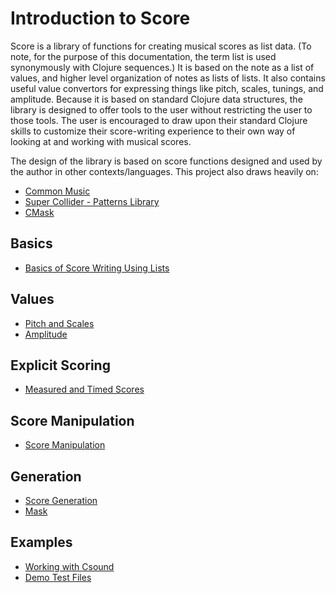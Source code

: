 # Introduction to Score

Score is a library of functions for creating musical scores as list data. (To note, for the purpose of this documentation, the term list is used synonymously with Clojure sequences.) It is based on the note as a list of values, and higher level organization of notes as lists of lists. It also contains useful value convertors for expressing things like pitch, scales, tunings, and amplitude.  Because it is based on standard Clojure data structures, the library is designed to offer tools to the user without restricting the user to those tools.  The user is encouraged to draw upon their standard Clojure skills to customize their score-writing experience to their own way of looking at and working with musical scores.

The design of the library is based on score functions designed and used by the author in other contexts/languages. This project also draws heavily on:

* [Common Music](http://commonmusic.sourceforge.net/) 
* [Super Collider - Patterns Library](http://doc.sccode.org/Tutorials/Getting-Started/16-Sequencing-with-Patterns.html) 
* [CMask](http://www2.ak.tu-berlin.de/~abartetzki/CMaskMan/CMask-Manual.htm) 

## Basics
* [Basics of Score Writing Using Lists](basics.md)

## Values
* [Pitch and Scales](pitch.md)
* [Amplitude](amplitude.md)

## Explicit Scoring
* [Measured and Timed Scores](measured_score.md)

## Score Manipulation
* [Score Manipulation](manipulation.md)

## Generation
* [Score Generation](score_gen.md)
* [Mask](mask.md)

## Examples 
* [Working with Csound](csound.md)
* [Demo Test Files](https://github.com/kunstmusik/score/tree/master/src/score/demo) 

